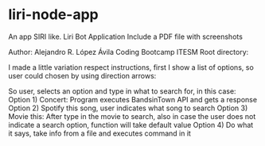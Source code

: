 # liri-node-app
An app SIRI like.
Liri Bot Application
Include a PDF file with screenshots 

Author: Alejandro R. López Ávila
Coding Bootcamp ITESM
Root directory:

I made a little variation respect instructions, first I show a list of options,  so user could chosen by using direction arrows:

So user, selects an option and type in what to search for, in this case:
Option 1) Concert: Program executes BandsinTown API and gets a response
Option 2) Spotify this song, user indicates what song to search
Option 3) Movie this: After type in the movie to search, also in case the user does not indicate a search option, function will take default value
Option 4) Do what it says, take info from a file and executes command in it
